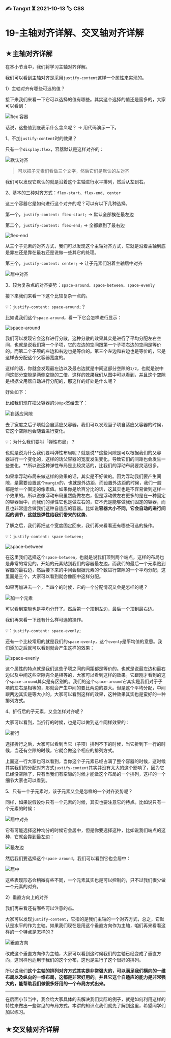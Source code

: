 ### ✍️ Tangxt ⏳ 2021-10-13 🏷️ CSS

# 19-主轴对齐详解、交叉轴对齐详解

## ★主轴对齐详解

在本小节当中，我们将学习主轴对齐详解。

我们可以看到主轴对齐是采用`justify-content`这样一个属性来实现的。

1）主轴对齐有哪些可选的值？

接下来我们来看一下它可以选择的值有哪些。其实这个选择的值还是蛮多的，大家可以看到：

![flex 容器](assets/img/2021-10-13-14-30-52.png)

话说，这些值到底表示什么含义呢？ -> 用代码演示一下。

1、不加`justify-content`时的效果？

只有一个`display:flex`，容器默认是这样对齐的：

![默认对齐](assets/img/2021-10-13-14-35-41.png)

> 可以把子元素们看做三个文字，然后它们是默认的左对齐

我们可以发现它默认的就是沿着这个主轴进行水平排列，然后从左到右。

2、基本的三种对齐方式：`flex-start`、`flex-end`、`center`

这三个容器它是如何进行这个对齐的呢？可以有以下几种选择。

第一个，`justify-content: flex-start;` -> 默认全部挨在最左边

第二个，`justify-content: flex-end;` -> 全都靠到了最右边

![flex-end](assets/img/2021-10-13-14-41-23.png)

从三个子元素的对齐方式，我们可以发现这个主轴对齐方式，它就是沿着主轴到底是靠左还是靠在最右还是说做一些其它的处理。

第三个，`justify-content: center;` -> 让子元素们沿着主轴居中对齐

![居中对齐](assets/img/2021-10-13-14-44-08.png)

3、较为复杂点的对齐姿势：`space-around`、`space-between`、`space-evenly`

接下来我们来看一下这个比较复杂一点的。

💡：`justify-content: space-around;`？

比如说我们这个`space-around`，看一下它会怎样进行显示：

![space-around](assets/img/2021-10-13-14-49-56.png)

我们可以发现它会这样进行分散，这种分散的效果其实是进行了平均分配左右空间，也就是说我们第一个子项，它的左边的空间跟第一个子项右边的空间是等价的。而第二个子项的左边和右边也是等价的。第三个左边和右边也是等价的，它是这样去分配这个父容器宽度的。

这样的话，你就会发现最左边以及最右边就是中间这部分空隙的`1/2`，也就是说中间这部分空隙是两侧空隙的二倍，这样的效果我们从图中可以看到，并且这个空隙是根据父用器自动进行分配的，那这样的好处是什么呢？

好处如下：

比如我们现在把父容器的`500px`宽给去了：

![自适应间隙](assets/img/2021-10-13-15-01-51.png)

去了宽度之后子项就会自适应父容器，我们可以发现当子项自适应父容器的时候，它这个空隙也会随着进行变化。

💡：为什么我们要叫「弹性布局」？

也就是说为什么我们要叫弹性布局呢？就是说**这些间隙是可以根据我们的父容器进行一个变化的，这样的话父容器的宽度发生变化，导致它们的间距也会发生一些变化。**所以说这种弹性布局是比较灵活的，比我们的浮动布局要灵活很多。

如果拿浮动布局来做这样的效果的话，其实是不好做的。因为浮动我们要产生间隙，是需要设置这个`margin`的，也就是外边距，而设置外边距的时候，我们一般都是给一个固定的像素值。如果你是给百分比的话，这其实也是不容易做到这样一个效果的。所以说像浮动布局虽然能做左右，但是浮动做左右更多的是在一种固定的容器当中，而我们的弹性它也是做左右的，它不光是能够做我们固定的容器，而且也非常适合做我们这种自适应的容器。比如说**容器大小不同，它会自动的进行间距的调节，这就是弹性给我们带来的优势**。

了解之后，我们再把这个宽度固定回来，我们再来看看还有哪些可选的操作。

💡：`justify-content: space-between;`

![space-between](assets/img/2021-10-13-15-15-47.png)

在这里我们选择这个`space-between`，也就是说我们顶到两个端点，这样的布局也是非常的常见的。开始的元素贴到我们的容器最左边，而我们的最后一个元素贴到容器的最右边，然后接下来的中间会根据元素的个数进行空隙的一个平均分配，这里面是三个，大家可以看到就会像图中这样分配。

如果再加进去一个，当四个的时候，它的一个分配情况又会是怎样的呢？

![加一个元素](assets/img/2021-10-13-15-26-36.png)

可以看到空隙也是平均分开了。然后第一个顶到左边，最后一个顶到最右边。

我们再来看一下还有什么样可选的操作。

💡：`justify-content: space-evenly;`

还有一个比较常用的就是我们的`space-evenly`，这个`evenly`是平均值的意思。我们添加之后就可以看到就会产生这样的效果：

![space-evenly](assets/img/2021-10-13-15-34-27.png)

这个属性的特点就是我们这些子项之间的间距都是等价的。也就是说最左边和最右边以及中间这些空隙完全是相等的，大家可以看到这样的效果。它跟刚才看到的这个`space-around`其实是有区别的。我们的这个`space-around`它其实是我们对于子项的左右是相等的，那就会产生中间的要比两边的要大。但是这个平均分配，中间跟两边其实是等大小的，大家可以看到这样的效果，这种效果其实也是蛮好的一种排列方式。

4、折行后的子元素，又会怎样对齐呢？

大家可以看到，当折行的时候，也是可以做到这个同样效果的：

![折行](assets/img/2021-10-13-15-40-25.png)

选择折行之后，大家可以看到当它（子项）排列不下的时候，当它折到下一行的时候，当还有空隙的时候，它就会做这个相应的排列方式。

上面这一行大家也可以看到，当你这个子元素已经占满了整个容器的时候，这时候其实我们的分配对齐方式`justify-content`其实并没有太大的这个影响了，因为它已经没空隙了，只有当我们有空隙的时候才能做这个布局的一个排列，这样的一个细节大家也可以看到。

5、只有一个子元素时，该子元素又会是怎样的一个对齐姿势呢？

同样，如果说假设你只有一个元素的时候，其实也要注意它的特点。比如说只有一个元素的时候：

![居中对齐](assets/img/2021-10-13-15-45-19.png)

它有可能选择这种均分的时候它会居中，但是你要选择这种，比如说我们端点的这种，它就会靠到最左边：

![最左边](assets/img/2021-10-13-15-47-38.png)

然后我们要选择这个`space-around`，我们可以看到它也会居中：

![居中](assets/img/2021-10-13-15-49-31.png)

这些表现形态会稍微有些不同，一个元素其实也是可以控制的，只不过我们很少做一个元素的对齐。

2）垂直方向上的对齐

我们再来看还有哪些可以注意的点。

大家可以发现`justify-content`，它指的是我们主轴的一个对齐方式，总之，它默认是水平的作为主轴。如果我们现在是用这个垂直方向作为主轴，咱们再来看看这样的一个特点是怎样的？

![垂直方向](assets/img/2021-10-13-15-53-51.png)

改成这个垂直方向作为主轴，大家可以看到这时候我们的主轴已经变成了垂直方向，这同样也适用于我们的这个分布，这也是进行了这个很好的排列。

所以说我们**这个主轴的排列对齐方式其实是非常强大的，可以满足我们横向的一维布局以及纵向的一维布局，这都是非常好用的。并且它这个自适应的能力是非常强大的，能帮助我们做很多好用的一个布局方式出来。**

---

在后面小节当中，我会给大家具体的去解决我们实际的例子，就是如何利用这样的特性来做出一些常见的布局方式。本讲的知识点我们就先了解到这里，希望同学们加以练习。

## ★交叉轴对齐详解
